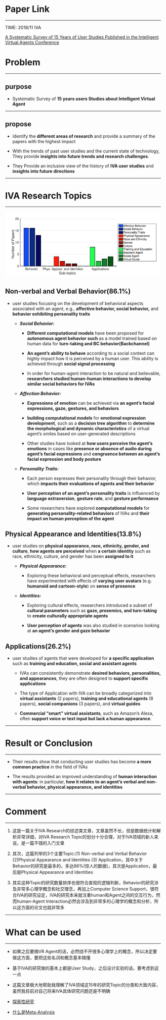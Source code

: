 # Paper Link
---

TIME: 2018/11 IVA

[A Systematic Survey of 15 Years of User Studies Published in the Intelligent Virtual Agents Conference](https://doi.org/10.1145/3267851.3267901)


# Problem
---

## purpose

- Systematic Survey of **15 years users Studies about Intelligent Virtual Agent**
---

## propose

- Identify the **different areas of research** and provide a summary of the papers with the highest impact

- With the trends of past user studies and the current state of technology, They provide **insights into future trends and research challenges**.

- They Provide an inclusive view of the history of **IVA user studies** and **insights into future directions**
---

# IVA Research Topics
---

![IVA Research Topics](../Pictures%20and%20Graphs/../Pictures%20and%20Graphs/IVA_Research_Topics.png)


## Non-verbal and Verbal Behavior(86.1%)

-  user studies focusing on the development of behavioral aspects associated with an agent, e.g., **affective behavior, social behavior,** and **behavior exhibiting personality traits**

   - ***Social Behavior:*** 

      - **Different computational models** have been proposed for **autonomous agent behavior such** as a model trained based on human data for **turn-taking and BC behavior(Backchannel)**

      - **An agent’s ability to behave** according to a social context can highly impact how it is perceived by a human user. This ability is achieved through **social signal processing**

      - In order for human-agent interaction to be natural and believable, **researchers studied human-human interactions to develop similar social behaviors for IVAs**

   - ***Affection Behavior:*** 

      - **Expressions of emotion** can be achieved via **an agent’s facial expressions, gaze, gestures, and behaviors**

      - **building computational models** for **emotional expression development**, such as a **decision tree algorithm** to **determine the morphological and dynamic characteristics** of a virtual agent’s smiles based on user-generated descriptions

      - Other studies have looked at **how users perceive the agent’s emotions** in cases like **presence or absence of audio during agent’s facial expressions** and **congruence between an agent’s facial expression and body posture**

   - ***Personality Traits:*** 

      - Each person expresses their personality through their behavior, which **impacts their evaluations of agents and their behavior** 

      - **User perception of an agent’s personality traits** is influenced by **language extraversion**, **gesture rate**, and **gesture performance**

      - Some researchers have explored **computational models** for **generating personality-related behaviors** of IVAs and **their impact on human perception of the agent**


## Physical Appearance and Identities(13.8%)

- user studies on **physical appearance, race, ethnicity, gender, and culture**, **how agents are perceived** when **a certain identity** such as race, ethnicity, culture, and gender has been **assigned to it**

   - ***Physical Appearance:*** 

      - Exploring these behavioral and perceptual effects, researchers have experimented with effects of **varying user avatars** (e.g. **humanoid and cartoon-style**) on **sense of presence**

   - ***Identities:*** 

      - Exploring cultural effects, researchers introduced a subset of **cultural parameters** such as **gaze, proxemics, and turn-taking** to **create culturally appropriate agents**

      - **User perception of agents** was also studied in scenarios looking at **an agent’s gender and gaze behavior**


## Applications(26.2%)

- user studies of agents that were developed for **a specific application** such as **training and education, social and assistant agents**

  - IVAs can consistently demonstrate **desired behaviors, personalities, and appearances**, they are often designed to **support specific applications**

  - The type of Application with IVA can be broadly categorized into **virtual assistants** (2 papers), **training and educational agents** (8 papers), **social companions** (3 papers), and **virtual guides**

  - **Commercial “smart” virtual assistants**, such as Amazon’s Alexa, often **support voice or text input but lack a human appearance**.
---

# Result or Conclusion
---

- Their results show that conducting user studies has become **a more common practice** in the field of IVAs

- The results provided an improved understanding of **human interaction with agents**: in particular, **how it relates to an agent’s verbal and non-verbal behavior, physical appearance, and identities**
---

# Comment
---

1. 这是一篇关于IVA Research的综述类文章，文章虽然不长，但是数据统计和解析非常详细，对IVA Research Topic的划分十分合理，对于IVA领域的新人来说，是一篇不错的入门文章

2. 其次，这篇列举的3个主要Topic:(1) Non-verbal and Verbal Behavior (2)Physical Appearance and Identities (3) Application，其中关于Behavior的研究是最多的，多达86%(惊人的数据)，其次是Application，最后是Physical Appearance and Identities

3. 其实这种Topic的研究数量排序也很符合直观的逻辑判断，Behavior的研究涉及非常多心理学概念和社交理念，再加上Computer Science Support，很符合IVA的研究设定，IVA的研究本来就注重human和Agent之间的交互行为，然而human-Agent Interaction必然会涉及到非常多的心理学的概念和分析，所以这方面的论文也就非常多
---

# What can be used
---

- 如果之后要搞VR Agent的话，必然绕不开很多心理学上的概念，所以决定要做这方面，要把这些名词和概念基本搞懂
  
- 基于IVA的研究做的基本上都是User Study，之后设计实验的话，要考虑到这一点

- 这篇文章极大地帮助我理解了IVA领域这15年的研究Topic的分类和大致内容，虽然我目前对自己将来IVA具体研究问题还是不明确

- [探索性研究](https://baike.baidu.com/item/%E6%8E%A2%E7%B4%A2%E6%80%A7%E7%A0%94%E7%A9%B6/5650579?fr=aladdin)

- [什么是Meta-Analysis](https://baike.baidu.com/item/Meta-Analysis/811753?fr=aladdin)